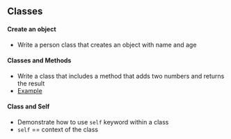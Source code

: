 ## Classes

#### Create an object 

* Write a person class that creates an object with name and age

#### Classes and Methods 

* Write a class that includes a method that adds two numbers and returns the result 
* [Example](../classes/c_addition_class.py)

#### Class and Self 

* Demonstrate how to use `self` keyword within a class 
* `self` == context of the class 

